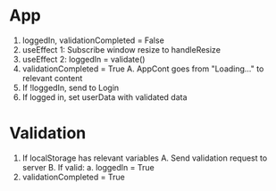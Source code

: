 # App

1. loggedIn, validationCompleted = False
2. useEffect 1: Subscribe window resize to handleResize
3. useEffect 2: loggedIn = validate()
4. validationCompleted = True
   A. AppCont goes from "Loading..." to relevant content
5. If !loggedIn, send to Login
6. If logged in, set userData with validated data

# Validation

1. If localStorage has relevant variables
   A. Send validation request to server
   B. If valid:
   a. loggedIn = True
2. validationCompleted = True
